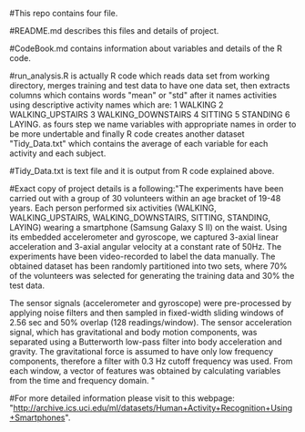 


#This repo contains four file. 

#README.md describes this files and details of project. 

#CodeBook.md contains information about variables and details of the R code. 

#run_analysis.R is actually R code which reads data set from working directory, merges training and test data to have one data set, then extracts columns which contains words "mean" or "std" after it names activities using descriptive activity names which are: 
1 WALKING
2 WALKING_UPSTAIRS
3 WALKING_DOWNSTAIRS
4 SITTING
5 STANDING
6 LAYING.
as fours step we name variables with appropriate names in order to be more undertable and finally R code creates another dataset "Tidy_Data.txt" which contains the average of each variable for each activity and each subject.

#Tidy_Data.txt is text file and it is output from R code explained above.

#Exact copy of project details is a following:"The experiments have been carried out with a group of 30 volunteers within an age bracket of 19-48 years. Each person performed six activities (WALKING, WALKING_UPSTAIRS, WALKING_DOWNSTAIRS, SITTING, STANDING, LAYING) wearing a smartphone (Samsung Galaxy S II) on the waist. Using its embedded accelerometer and gyroscope, we captured 3-axial linear acceleration and 3-axial angular velocity at a constant rate of 50Hz. The experiments have been video-recorded to label the data manually. The obtained dataset has been randomly partitioned into two sets, where 70% of the volunteers was selected for generating the training data and 30% the test data.

The sensor signals (accelerometer and gyroscope) were pre-processed by applying noise filters and then sampled in fixed-width sliding windows of 2.56 sec and 50% overlap (128 readings/window). The sensor acceleration signal, which has gravitational and body motion components, was separated using a Butterworth low-pass filter into body acceleration and gravity. The gravitational force is assumed to have only low frequency components, therefore a filter with 0.3 Hz cutoff frequency was used. From each window, a vector of features was obtained by calculating variables from the time and frequency domain.
"

#For more detailed information please visit to this webpage: "http://archive.ics.uci.edu/ml/datasets/Human+Activity+Recognition+Using+Smartphones".


